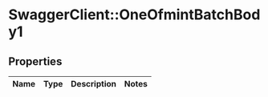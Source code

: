 # SwaggerClient::OneOfmintBatchBody1

## Properties
Name | Type | Description | Notes
------------ | ------------- | ------------- | -------------

